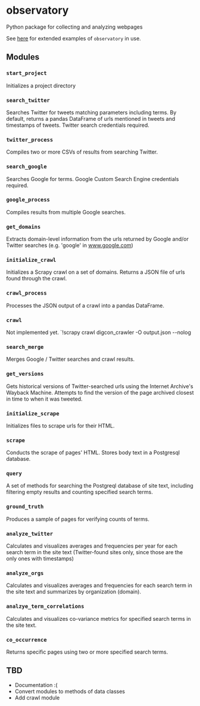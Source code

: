 # observatory
Python package for collecting and analyzing webpages

See [here](https://github.com/ericnost/digital_conservation) for extended examples of `observatory` in use.

## Modules
### `start_project`
Initializes a project directory

### `search_twitter`
Searches Twitter for tweets matching parameters including terms. By default, returns a pandas DataFrame of urls mentioned in tweets and timestamps of tweets. Twitter search credentials required.

### `twitter_process`
Compiles two or more CSVs of results from searching Twitter.

### `search_google`
Searches Google for terms. Google Custom Search Engine credentials required.

### `google_process`
Compiles results from multiple Google searches.

### `get_domains`
Extracts domain-level information from the urls returned by Google and/or Twitter searches (e.g. 'google' in www.google.com)

### `initialize_crawl`
Initializes a Scrapy crawl on a set of domains. Returns a JSON file of urls found through the crawl.

### `crawl_process`
Processes the JSON output of a crawl into a pandas DataFrame.

### `crawl`
Not implemented yet. 
`!scrapy crawl digcon_crawler -O output.json --nolog

### `search_merge`
Merges Google / Twitter searches and crawl results.

### `get_versions`
Gets historical versions of Twitter-searched urls using the Internet Archive's Wayback Machine. Attempts to find the version of the page archived closest in time to when it was tweeted.

### `initialize_scrape`
Initializes files to scrape urls for their HTML.

### `scrape`
Conducts the scrape of pages' HTML. Stores body text in a Postgresql database. 

### `query`
A set of methods for searching the Postgreql database of site text, including filtering empty results and counting specified search terms.

### `ground_truth`
Produces a sample of pages for verifying counts of terms.

### `analyze_twitter`
Calculates and visualizes averages and frequencies per year for each search term in the site text (Twitter-found sites only, since those are the only ones with timestamps)

### `analyze_orgs`
Calculates and visualizes averages and frequencies for each search term in the site text and summarizes by organization (domain).

### `analzye_term_correlations`
Calculates and visualizes co-variance metrics for specified search terms in the site text. 

### `co_occurrence`
Returns specific pages using two or more specified search terms.

## TBD
- Documentation :(
- Convert modules to methods of data classes
- Add crawl module

